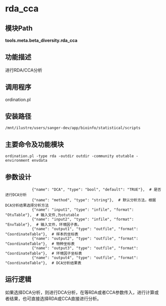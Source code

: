 rda_cca
==========================

模块Path
-----------

**tools.meta.beta_diversity.rda_cca**

功能描述
-----------------------------------

进行RDA/CCA分析

调用程序
-----------------------------------

ordination.pl

安装路径
-----------------------------------

`/mnt/ilustre/users/sanger-dev/app/bioinfo/statistical/scripts`



主要命令及功能模块
-----------------------------------

```
ordination.pl -type rda -outdir outdir -community otutable -environment envdata
```

参数设计
-----------------------------------

```
            {"name": "DCA", "type": "bool", "default": "TRUE"},  # 是否进行DCA分析
            {"name": "method", "type": "string"},  # 默认分析方法，根据DCA分析结果选择分析方法
            {"name": "input1", "type": "infile", "format": "OtuTable"},  # 输入文件,为otutable
            {"name": "input2", "type": "infile", "format": "EnvTable"},  # 输入文件，环境因子表。
            {"name": "output1", "type": "outfile", "format": "CoordinateTable"},  # 样本的坐标表
            {"name": "output2", "type": "outfile", "format": "CoordinateTable"},  # 物种坐标表
            {"name": "output3", "type": "outfile", "format": "CoordinateTable"},  # 环境因子坐标表
            {"name": "output4", "type": "outfile", "format": "CoordinateTable"},  # DCA分析结果表
```

运行逻辑
-----------------------------------

如果选择DCA分析，则进行DCA分析，在等RDA或者CCA参数传入，进行计算或者结果，也可直接选择RDA或CCA直接进行分析。
